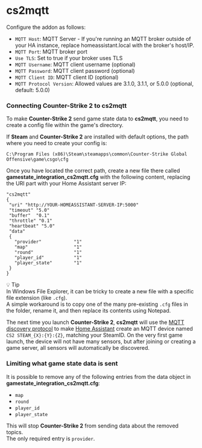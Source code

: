 # cs2mqtt

Configure the addon as follows:

-   `MQTT Host`: MQTT Server - If you're running an MQTT broker outside of your HA instance, replace homeassistant.local with the broker's host/IP.
-   `MQTT Port`: MQTT broker port
-   `Use TLS`: Set to true if your broker uses TLS
-   `MQTT Username`: MQTT client username (optional)
-   `MQTT Password`: MQTT client password (optional)
-   `MQTT Client ID`: MQTT client ID (optional)
-   `MQTT Protocol Version`: Allowed values are 3.1.0, 3.1.1, or 5.0.0 (optional, default: 5.0.0)

### Connecting **Counter-Strike 2** to **cs2mqtt**

To make **Counter-Strike 2** send game state data to **cs2mqtt**, you need to create a config file within the game's directory.

If **Steam** and **Counter-Strike 2** are installed with default options, the path where you need to create your config is:

```
C:\Program Files (x86)\Steam\steamapps\common\Counter-Strike Global Offensive\game\csgo\cfg
```

Once you have located the correct path, create a new file there called **gamestate_integration_cs2mqtt.cfg** with the following content, replacing the URI part with your Home Assistant server IP:

```
"cs2mqtt"
{
 "uri" "http://YOUR-HOMEASSISTANT-SERVER-IP:5000"
 "timeout" "5.0"
 "buffer"  "0.1"
 "throttle" "0.1"
 "heartbeat" "5.0"
 "data"
 {
   "provider"            "1"
   "map"                 "1"
   "round"               "1"
   "player_id"           "1"
   "player_state"        "1"
 }
}
```

💡 Tip  
In Windows File Explorer, it can be tricky to create a new file with a specific file extension (like `.cfg`).  
A simple workaround is to copy one of the many pre-existing `.cfg` files in the folder, rename it, and then replace its contents using Notepad.


The next time you launch **Counter-Strike 2**, **cs2mqtt** will use the [MQTT discovery protocol](https://www.home-assistant.io/integrations/mqtt/#mqtt-discovery) to make [Home Assistant](https://www.home-assistant.io/) create an MQTT device named `CS2 STEAM_{X}:{Y}:{Z}`, matching your SteamID. On the very first game launch, the device will not have many sensors, but after joining or creating a game server, all sensors will automatically be discovered.

### Limiting what game state data is sent

It is possible to remove any of the following entries from the data object in **gamestate_integration_cs2mqtt.cfg**:

-   `map`
-   `round`
-   `player_id`
-   `player_state`

This will stop **Counter-Strike 2** from sending data about the removed topics.  
The only required entry is `provider`.
